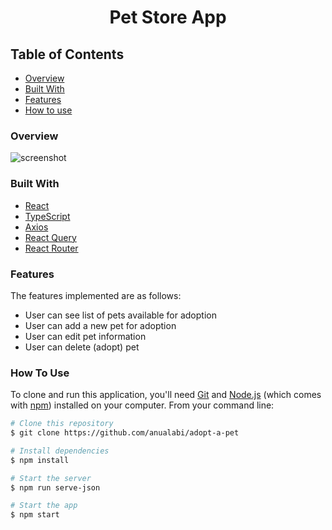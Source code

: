 <h1 align="center">Pet Store App</h1>

<!-- TABLE OF CONTENTS -->

## Table of Contents

- [Overview](#overview)
- [Built With](#built-with)
- [Features](#features)
- [How to use](#how-to-use)

### Overview

![screenshot](https://user-images.githubusercontent.com/33486765/189249982-52912e82-b414-4445-b7cc-9631929dca2a.png)

### Built With

- [React](https://reactjs.org/)
- [TypeScript](https://www.typescriptlang.org/)
- [Axios](https://axios-http.com/docs/intro)
- [React Query](https://react-query-v3.tanstack.com/)
- [React Router](https://reactrouter.com/)

### Features

The features implemented are as follows:

- User can see list of pets available for adoption
- User can add a new pet for adoption
- User can edit pet information
- User can delete (adopt) pet

### How To Use

To clone and run this application, you'll need [Git](https://git-scm.com) and [Node.js](https://nodejs.org/en/download/) (which comes with [npm](http://npmjs.com)) installed on your computer. From your command line:

```bash
# Clone this repository
$ git clone https://github.com/anualabi/adopt-a-pet

# Install dependencies
$ npm install

# Start the server
$ npm run serve-json

# Start the app
$ npm start
```
